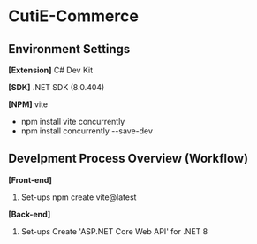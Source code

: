 # CutiE-Commerce

## Environment Settings

**[Extension]**
C# Dev Kit

**[SDK]**
.NET SDK (8.0.404)

**[NPM]**
vite
- npm install vite
concurrently
- npm install concurrently --save-dev


## Develpment Process Overview (Workflow)
**[Front-end]**
1. Set-ups
npm create vite@latest

**[Back-end]**
1. Set-ups
Create 'ASP.NET Core Web API' for .NET 8

